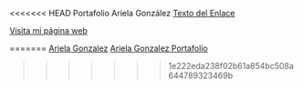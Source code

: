 <<<<<<< HEAD
Portafolio Ariela González
[Texto del Enlace](https://www.ArielaGonzalez.com/nueva-pagina)

[Visita mi página web](https://www.ArielaGonzalez.com)



 
=======
[Ariela Gonzalez](https://www.ejemplo.com)
[Ariela Gonzalez Portafolio](https://www.ejemplo.com)

>>>>>>> 1e222eda238f02b61a854bc508a644789323469b
